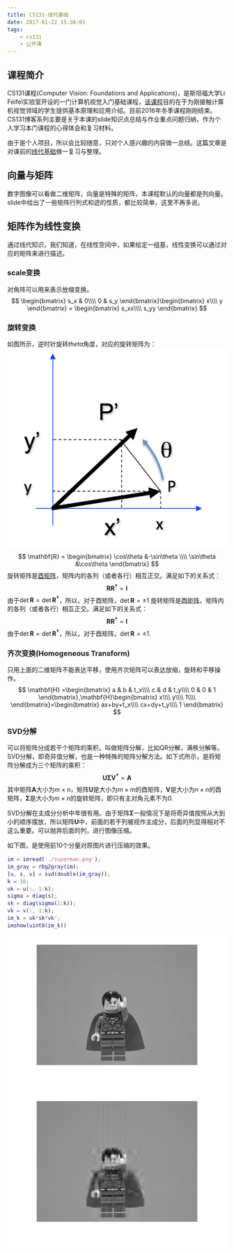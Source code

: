 ```yaml
---
title: CS131-线代基础
date: 2017-01-22 15:38:01
tags:
    - cs131
    - 公开课
---
```


## 课程简介
CS131课程(Computer Vision: Foundations and Applications)，是斯坦福大学Li Feifei实验室开设的一门计算机视觉入门基础课程，[该课程](http://vision.stanford.edu/teaching/cs131_fall1617/index.html)目的在于为刚接触计算机视觉领域的学生提供基本原理和应用介绍。目前2016年冬季课程刚刚结束。CS131博客系列主要是关于本课的slide知识点总结与作业重点问题归纳，作为个人学习本门课程的心得体会和复习材料。

由于是个人项目，所以会比较随意，只对个人感兴趣的内容做一总结。这篇文章是对课前的[线代基础](http://vision.stanford.edu/teaching/cs131_fall1617/lectures/lecture2_linalg_review_cs131_2016.pdf)做一复习与整理。

## 向量与矩阵
数字图像可以看做二维矩阵，向量是特殊的矩阵，本课程默认的向量都是列向量。
slide中给出了一些矩阵行列式和迹的性质，都比较简单，这里不再多说。
## 矩阵作为线性变换
通过线代知识，我们知道，在线性空间中，如果给定一组基，线性变换可以通过对应的矩阵来进行描述。

### scale变换
对角阵可以用来表示放缩变换。
$$
\begin{bmatrix}
s_x & 0\\\\
0 & s_y
\end{bmatrix}\begin{bmatrix}
x\\\\
y
\end{bmatrix} = \begin{bmatrix}
s_xx\\\\
s_yy
\end{bmatrix}
$$

### 旋转变换
如图所示，逆时针旋转$theta$角度，对应的旋转矩阵为：
![旋转变换](/img/rotation.png)
$$
\mathbf{R} = \begin{bmatrix}
\cos\theta &-\sin\theta \\\\
\sin\theta &\cos\theta
\end{bmatrix}
$$
旋转矩阵是[酉矩阵](https://zh.wikipedia.org/wiki/酉矩阵)，矩阵内的各列（或者各行）相互正交。满足如下的关系式：
$$
\mathbf{R}\mathbf{R^{\dagger}} = \mathbf{I}
$$
由于$\det{\mathbf{R}} = \det{\mathbf{R^{\dagger}}}$，所以，对于酉矩阵，$\det{\mathbf{R}} = \pm 1$
旋转矩阵是[酉矩阵](https://zh.wikipedia.org/wiki/酉矩阵)，矩阵内的各列（或者各行）相互正交。满足如下的关系式：
$$
\mathbf{R}\mathbf{R^{\dagger}} = \mathbf{I}
$$
由于$\det{\mathbf{R}} = \det{\mathbf{R^{\dagger}}}$，所以，对于酉矩阵，$\det{\mathbf{R}} = \pm 1$.

### 齐次变换(Homogeneous Transform)
只用上面的二维矩阵不能表达平移，使用齐次矩阵可以表达放缩，旋转和平移操作。
$$
\mathbf{H} =\begin{bmatrix}
a & b & t_x\\\\
c & d & t_y\\\\
0 & 0 & 1
\end{bmatrix},\mathbf{H}\begin{bmatrix}
x\\\\
y\\\\
1\\\\
\end{bmatrix}=\begin{bmatrix}
ax+by+t_x\\\\
cx+dy+t_y\\\\
1
\end{bmatrix}
$$

### SVD分解
可以将矩阵分成若干个矩阵的乘积，叫做矩阵分解，比如QR分解，满秩分解等。SVD分解，即奇异值分解，也是一种特殊的矩阵分解方法。如下式所示，是将矩阵分解成为三个矩阵的乘积：
$$\mathbf{U}\mathbf{\Sigma}\mathbf{V^\dagger} = \mathbf{A}$$
其中矩阵$\mathbf{A}$大小为$m\times n$，矩阵$\mathbf{U}$是大小为$m\times m$的酉矩阵，$\mathbf{V}$是大小为$n \times n$的酉矩阵，$\mathbf{\Sigma}$是大小为$m \times n$的旋转矩阵，即只有主对角元素不为0.

SVD分解在主成分分析中年很有用。由于矩阵$\mathbf{\Sigma}$一般情况下是将奇异值按照从大到小的顺序摆放，所以矩阵$\mathbf{U}$中，前面的若干列被视作主成分，后面的列显得相对不这么重要。可以抛弃后面的列，进行图像压缩。

如下图，是使用前10个分量对原图片进行压缩的效果。

``` matlab
im = imread('./superman.png');
im_gray = rbg2gray(im);
[u, s, v] = svd(double(im_gray));
k = 10;
uk = u(:, 1:k);
sigma = diag(s);
sk = diag(sigma(1:k));
vk = v(:, 1:k);
im_k = uk*sk*vk';
imshow(uint8(im_k))
```

![原始图像](/img/original_superman.png)
![压缩图像](/img/svd_superman.png)
